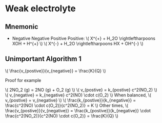# Weak electrolyte

## Mnemonic

+ Negative Negative Positive Positive: \\( X^{+} + H_2O \rightleftharpoons XOH + H^{+} \\) \\( X^{-} + H_2O \rightleftharpoons HX + OH^{-} \\)

## Unimportant Algorithm 1

\\( \frac{v_{postive}}{v_{negative}} = \frac{K}{Q} \\)

Proof for example

\\( 2NO_2 (g) = 2NO (g) + O_2 (g) \\)
\\( v_{postive} = k_{postive} c^2(NO_2) \\)
\\( v_{negative} = k_{negative} c^2(NO) \cdot c(O_2) \\)
When balanced, \\( v_{postive} = v_{negative} \\) \\( \frac{k_{postive}}{k_{negative}} = \frac{c^2(NO) \cdot c(O_2)}{c^2(NO_2)} = K \\)
Other times, \\( \frac{v_{postive}}{v_{negative}} = \frac{k_{postive}}{k_{negative}} \cdot \frac{c^2(NO_2)}{c^2(NO) \cdot c(O_2)} = \frac{K}{Q} \\)
